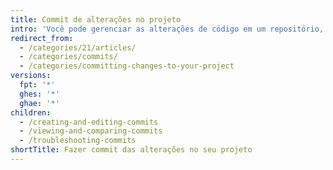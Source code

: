 ```yaml
---
title: Commit de alterações no projeto
intro: 'Você pode gerenciar as alterações de código em um repositório, agrupando os trabalhos em commits.'
redirect_from:
  - /categories/21/articles/
  - /categories/commits/
  - /categories/committing-changes-to-your-project
versions:
  fpt: '*'
  ghes: '*'
  ghae: '*'
children:
  - /creating-and-editing-commits
  - /viewing-and-comparing-commits
  - /troubleshooting-commits
shortTitle: Fazer commit das alterações no seu projeto
---
```


